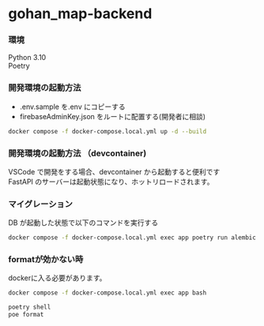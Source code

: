 # gohan_map-backend

### 環境

Python 3.10  
Poetry

### 開発環境の起動方法

- .env.sample を.env にコピーする
- firebaseAdminKey.json をルートに配置する(開発者に相談)

```bash
docker compose -f docker-compose.local.yml up -d --build
```

### 開発環境の起動方法 （devcontainer)

VSCode で開発をする場合、devcontainer から起動すると便利です  
FastAPI のサーバーは起動状態になり、ホットリロードされます。

### マイグレーション

DB が起動した状態で以下のコマンドを実行する

```bash
docker compose -f docker-compose.local.yml exec app poetry run alembic upgrade head
```

### formatが効かない時

dockerに入る必要があります。

```bash
docker compose -f docker-compose.local.yml exec app bash
```

```bash
poetry shell
poe format
```
